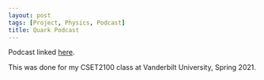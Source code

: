 ```yaml
---
layout: post
tags: [Project, Physics, Podcast]
title: Quark Podcast
---
```

Podcast linked [here](https://soundcloud.com/jeffrey-cheng-120946399/quark-podcast).

This was done for my CSET2100 class at Vanderbilt University, Spring 2021.
